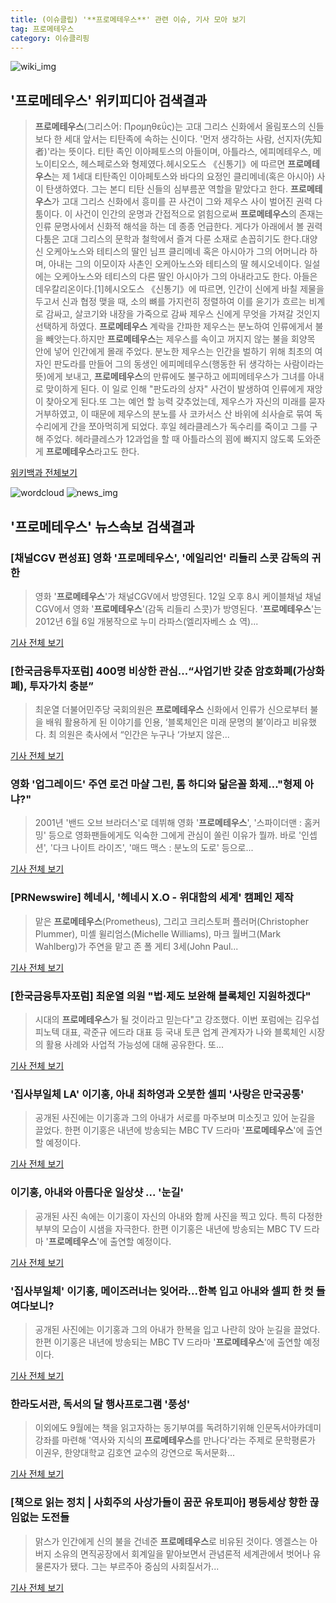 ```yaml
---
title: (이슈클립) '**프로메테우스**' 관련 이슈, 기사 모아 보기
tag: 프로메테우스
category: 이슈클리핑
---
```

![wiki_img](https://user-images.githubusercontent.com/42597476/44503234-41136a80-a6d0-11e8-9071-6fc6418eafe4.png)
## **'**프로메테우스**'** 위키피디아 검색결과
>**프로메테우스**(그리스어: Προμηθεΰς)는 고대 그리스 신화에서 올림포스의 신들보다 한 세대 앞서는 티탄족에 속하는 신이다. '먼저 생각하는 사람, 선지자(先知者)'라는 뜻이다. 티탄 족인 이아페토스의 아들이며, 아틀라스, 에피메테우스, 메노이티오스, 헤스페로스와 형제였다.헤시오도스 《신통기》에 따르면 **프로메테우스**는 제 1세대 티탄족인 이아페토스와 바다의 요정인 클리메네(혹은 아시아) 사이 탄생하였다. 그는 본디 티탄 신들의 심부름꾼 역할을 맡았다고 한다. **프로메테우스**가 고대 그리스 신화에서 흥미를 끈 사건이 그와 제우스 사이 벌어진 권력 다툼이다. 이 사건이 인간의 운명과 간접적으로 얽힘으로써 **프로메테우스**의 존재는 인류 문명사에서 신화적 해석을 하는 데 종종 언급한다. 게다가 아래에서 볼 권력 다툼은 고대 그리스의 문학과 철학에서 즐겨 다룬 소재로 손꼽히기도 한다.대양신 오케아노스와 테티스의 딸인 님프 클리메네 혹은 아시아가 그의 어머니라 하며, 아내는 그의 이모이자 사촌인 오케아노스와 테티스의 딸 헤시오네이다. 일설에는 오케아노스와 테티스의 다른 딸인 아시아가 그의 아내라고도 한다. 아들은 데우칼리온이다.[1]헤시오도스 《신통기》에 따르면, 인간이 신에게 바칠 제물을 두고서 신과 협정 맺을 때, 소의 뼈를 가지런히 정렬하여 이를 윤기가 흐르는 비계로 감싸고, 살코기와 내장을 가죽으로 감싸 제우스 신에게 무엇을 가져갈 것인지 선택하게 하였다. **프로메테우스** 계락을 간파한 제우스는 분노하여 인류에게서 불을 빼앗는다.하지만 **프로메테우스**는 제우스를 속이고 꺼지지 않는 불을 회양목 안에 넣어 인간에게 몰래 주었다. 분노한 제우스는 인간을 벌하기 위해 최초의 여자인 판도라를 만들어 그의 동생인 에피메테우스(행동한 뒤 생각하는 사람이라는 뜻)에게 보내고, **프로메테우스**의 만류에도 불구하고 에피메테우스가 그녀를 아내로 맞이하게 된다. 이 일로 인해 "판도라의 상자" 사건이 발생하여 인류에게 재앙이 찾아오게 된다.또 그는 예언 할 능력 갖추었는데, 제우스가 자신의 미래를 묻자 거부하였고, 이 때문에 제우스의 분노를 사 코카서스 산 바위에 쇠사슬로 묶여 독수리에게 간을 쪼아먹히게 되었다. 후일 헤라클레스가 독수리를 죽이고 그를 구해 주었다. 헤라클레스가 12과업을 할 때 아틀라스의 꾐에 빠지지 않도록 도와준 게 **프로메테우스**라고도 한다.

<a href="https://ko.wikipedia.org/wiki/프로메테우스" target="_blank">위키백과 전체보기</a>

![wordcloud](https://s3.ap-northeast-2.amazonaws.com/lyrics101-wordcloud/2018-09-12-1536751613.png)
![news_img](https://user-images.githubusercontent.com/42597476/44507050-1206f400-a6e4-11e8-8d98-7ffbfebb353f.png)
## **'**프로메테우스**'** 뉴스속보 검색결과
### [채널CGV 편성표] 영화 '**프로메테우스**', '에일리언' 리들리 스콧 감독의 귀한

>영화 '**프로메테우스**'가 채널CGV에서 방영된다. 12일 오후 8시 케이블채널 채널CGV에서 영화 '**프로메테우스**'(감독 리들리 스콧)가 방영된다. '**프로메테우스**'는 2012년 6월 6일 개봉작으로 누미 라파스(엘리자베스 쇼 역)...

<a href="http://www.starseoultv.com/news/articleView.html?idxno=506867" target="_blank">기사 전체 보기</a>

### [한국금융투자포럼] 400명 비상한 관심...“사업기반 갖춘 암호화폐(가상화폐), 투자가치 충분”

>최운열 더불어민주당 국회의원은 **프로메테우스** 신화에서 인류가 신으로부터 불을 배워 활용하게 된 이야기를 인용, ‘블록체인은 미래 문명의 불’이라고 비유했다. 최 의원은 축사에서 “인간은 누구나 ‘가보지 않은...

<a href="http://www.fntimes.com/html/view.php?ud=2018091117414047731d6f57e61a_18" target="_blank">기사 전체 보기</a>

### 영화 '업그레이드' 주연 로건 마샬 그린, 톰 하디와 닮은꼴 화제…"형제 아냐?"

>2001년 '밴드 오브 브라더스'로 데뷔해 영화 '**프로메테우스**', '스파이더맨 : 홈커밍' 등으로 영화팬들에게도 익숙한 그에게 관심이 쏠린 이유가 뭘까. 바로 '인셉션', '다크 나이트 라이즈', '매드 맥스 : 분노의 도로' 등으로...

<a href="http://www.topstarnews.net/news/articleView.html?idxno=479866" target="_blank">기사 전체 보기</a>

### [PRNewswire] 헤네시, '헤네시 X.O - 위대함의 세계' 캠페인 제작

>맡은 **프로메테우스**(Prometheus), 그리고 크리스토퍼 플러머(Christopher Plummer), 미셸 윌리엄스(Michelle Williams), 마크 월버그(Mark Wahlberg)가 주연을 맡고 존 폴 게티 3세(John Paul...

<a href="http://app.yonhapnews.co.kr/YNA/Basic/SNS/r.aspx?c=AKR20180911052700009&did=1195m" target="_blank">기사 전체 보기</a>

### [한국금융투자포럼] 최운열 의원 "법·제도 보완해 블록체인 지원하겠다"

>시대의 **프로메테우스**가 될 것이라고 믿는다"고 강조했다. 이번 포럼에는 김우섭 피노텍 대표, 곽준규 에드라 대표 등 국내 토큰 업계 관계자가 나와 블록체인 시장의 활용 사례와 사업적 가능성에 대해 공유한다. 또...

<a href="http://www.fntimes.com/html/view.php?ud=2018090509171494787de3572ddd_18" target="_blank">기사 전체 보기</a>

### '집사부일체 LA' 이기홍, 아내 최하영과 오붓한 셀피 '사랑은 만국공통'

>공개된 사진에는 이기홍과 그의 아내가 서로를 마주보며 미소짓고 있어 눈길을 끌었다. 한편 이기홍은 내년에 방송되는 MBC TV 드라마 '**프로메테우스**'에 출연할 예정이다.

<a href="http://www.speconomy.com/news/articleView.html?idxno=122075" target="_blank">기사 전체 보기</a>

### 이기홍, 아내와 아름다운 일상샷 ... '눈길'

>공개된 사진 속에는 이기홍이 자신의 아내와 함께 사진을 찍고 있다. 특히 다정한 부부의 모습이 시샘을 자극한다. 한편 이기홍은 내년에 방송되는 MBC TV 드라마 '**프로메테우스**'에 출연할 예정이다.     

<a href="http://www.ggilbo.com/news/articleView.html?idxno=544194" target="_blank">기사 전체 보기</a>

### '집사부일체' 이기홍, 메이즈러너는 잊어라...한복 입고 아내와 셀피 한 컷 들여다보니?

>공개된 사진에는 이기홍과 그의 아내가 한복을 입고 나란히 앉아 눈길을 끌었다. 한편 이기홍은 내년에 방송되는 MBC TV 드라마 '**프로메테우스**'에 출연할 예정이다.  

<a href="http://www.kns.tv/news/articleView.html?idxno=468025" target="_blank">기사 전체 보기</a>

### 한라도서관, 독서의 달 행사프로그램 '풍성'

>이외에도 9월에는 책을 읽고자하는 동기부여를 독려하기위해 인문독서아카데미 강좌를 마련해 '역사와 지식의 **프로메테우스**를 만나다'라는 주제로 문학평론가 이권우, 한양대학교 김호연 교수의 강연으로 독서문화...

<a href="http://www.gukjenews.com/news/articleView.html?idxno=987695" target="_blank">기사 전체 보기</a>

### [책으로 읽는 정치 | 사회주의 사상가들이 꿈꾼 유토피아] 평등세상 향한 끊임없는 도전들

>맑스가 인간에게 신의 불을 건네준 **프로메테우스**로 비유된 것이다. 엥겔스는 아버지 소유의 면직공장에서 회계일을 맡아보면서 관념론적 세계관에서 벗어나 유물론자가 됐다. 그는 부르주아 중심의 사회질서가...

<a href="http://www.naeil.com/news_view/?id_art=287983" target="_blank">기사 전체 보기</a>


